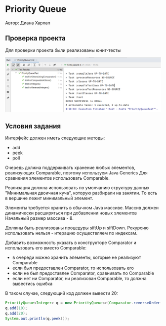 # Priority Queue

Автор: Диана Харлап

## Проверка проекта

Для проверки проекта были реализованы юнит-тесты

![img.png](img/img.png)

## Условия задания
Интерфейс должен иметь следующие методы:
- add
- peek
- poll

Очередь должна поддерживать хранение любых элементов, реализующих Comparable, поэтому используем Java Generics
Для сравнения элементов использовать Comparable.

Реализация должна использовать по умолчанию структуру данных "Минимальная двоичная куча", которую разбирали на занятии.
То есть в вершине лежит минимальный элемент.

Элементы требуется хранить в обычном Java массиве.
Массив должен динамически расширяться при добавлении новых элементов
Начальный размер массива - 8.

Должны быть реализованы процедуры siftUp и siftDown.
Рекурсию использовать нельзя - итерацию осуществляем по индексам.	

Добавить возможность указать в конструкторе Comparator и использовать его вместо Comparable:

- в очереди можно хранить элементы, которые не реализуют Comparable                                                      
- если был предоставлен Comparator, то использовать его
- если не был предоставлен Comparator, сравнивать по Comparable
- если нет ни Comparator, ни реализован Comparable, то должна вывестись ошибка

В таком случае, следующий код должен вывести 20:

```java
PriorityQueue<Integer> q = new PriorityQueue<>(Comparator.reverseOrder());
q.add(10);
q.add(20);
System.out.println(q.peek());
```
